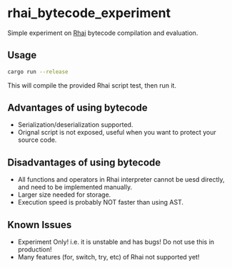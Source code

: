 # rhai_bytecode_experiment
Simple experiment on [Rhai](https://rhai.rs) bytecode compilation and evaluation.

## Usage

```bash
cargo run --release
```

This will compile the provided Rhai script test, then run it.

## Advantages of using bytecode

- Serialization/deserialization supported.
- Orignal script is not exposed, useful when you want to protect your source code.

## Disadvantages of using bytecode

- All functions and operators in Rhai interpreter cannot be uesd directly, and need to be implemented manually.
- Larger size needed for storage.
- Execution speed is probably NOT faster than using AST.

## Known Issues

- Experiment Only! i.e. it is unstable and has bugs! Do not use this in production!
- Many features (for, switch, try, etc) of Rhai not supported yet!